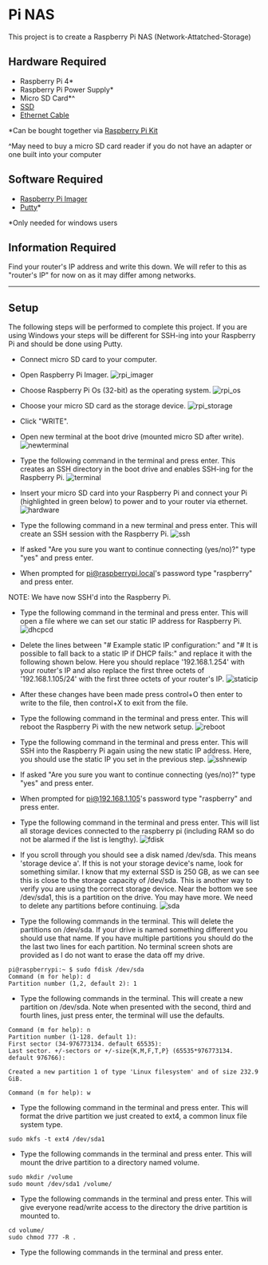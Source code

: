 # Pi NAS
This project is to create a Raspberry Pi NAS (Network-Attatched-Storage)

## Hardware Required 
- Raspberry Pi 4*
- Raspberry Pi Power Supply*
- Micro SD Card*^
- [SSD](https://www.amazon.com/SanDisk-1TB-Extreme-Portable-SDSSDE61-1T00-G25/dp/B08GTYFC37/ref=sxin_11_ac_d_mf_rm?ac_md=5-2-c2FuZGlzayBzc2Q%3D-ac_d_rm&crid=306F5O2S0ZSCU&cv_ct_cx=ssd&dchild=1&keywords=ssd&pd_rd_i=B08GTYFC37&pd_rd_r=047499d1-3c77-4291-b849-8163b14cbe8f&pd_rd_w=Qdg9p&pd_rd_wg=JYWC5&pf_rd_p=3a0458f0-bb4b-4875-9ade-bd49638aa842&pf_rd_r=D2EZV9TR7F6XZRX8BGD2&psc=1&qid=1616518421&sprefix=ssd%2Caps%2C212&sr=1-3-849f3c3a-785c-4812-aab6-3d7cb06022f2)
- [Ethernet Cable](https://www.amazon.com/AmazonBasics-RJ45-Cat-6-Ethernet-Patch-Cable-10-Feet-3-Meters/dp/B00N2VIALK/ref=sr_1_2?dchild=1&keywords=ethernet+cable&qid=1616518468&s=electronics&sr=1-2)

*Can be bought together via [Raspberry Pi Kit](https://www.amazon.com/CanaKit-Raspberry-4GB-Starter-Kit/dp/B07V5JTMV9/ref=asc_df_B07V5JTMV9/?tag=hyprod-20&linkCode=df0&hvadid=380145854123&hvpos=&hvnetw=g&hvrand=7753245131480564849&hvpone=&hvptwo=&hvqmt=&hvdev=c&hvdvcmdl=&hvlocint=&hvlocphy=9027277&hvtargid=pla-1004184582672&psc=1&tag=&ref=&adgrpid=85982211068&hvpone=&hvptwo=&hvadid=380145854123&hvpos=&hvnetw=g&hvrand=7753245131480564849&hvqmt=&hvdev=c&hvdvcmdl=&hvlocint=&hvlocphy=9027277&hvtargid=pla-1004184582672)

^May need to buy a micro SD card reader if you do not have an adapter or one built into your computer

## Software Required
- [Raspberry Pi Imager](https://www.raspberrypi.org/software/)
- [Putty](https://www.putty.org/)*

*Only needed for windows users

## Information Required
Find your router's IP address and write this down. We will refer to this as "router's IP" for now on as it may differ among networks.

***

## Setup  

The following steps will be performed to complete this project. If you are using Windows your steps will be different for SSH-ing into your Raspberry Pi and should be done using Putty.

- Connect micro SD card to your computer. 

- Open Raspberry Pi Imager.
![rpi_imager](images/rpi_imager.png)

- Choose Raspberry Pi Os (32-bit) as the operating system. 
![rpi_os](images/rpi_os.png)

- Choose your micro SD card as the storage device.
![rpi_storage](images/rpi_storage.png)

- Click "WRITE".

- Open new terminal at the boot drive (mounted micro SD after write). 
![newterminal](images/newterminal.png)

- Type the following command in the terminal and press enter. This creates an SSH directory in the boot drive and enables SSH-ing for the Raspberry Pi. 
![terminal](images/terminal.png)

- Insert your micro SD card into your Raspberry Pi and connect your Pi (highlighted in green below) to power and to your router via ethernet.
![hardware](images/hardware.jpeg)

- Type the following command in a new terminal and press enter. This will create an SSH session with the Raspberry Pi.
![ssh](images/ssh.png)

- If asked "Are you sure you want to continue connecting (yes/no)?" type "yes" and press enter.

- When prompted for pi@raspberrypi.local's password type "raspberry" and press enter.

NOTE: We have now SSH'd into the Raspberry Pi.

- Type the following command in the terminal and press enter. This will open a file where we can set our static IP address for Raspberry Pi.
![dhcpcd](images/dhcpcd.png)

- Delete the lines between "# Example static IP configuration:" and "# It is possible to fall back to a static IP if DHCP fails:" and replace it with the following shown below. Here you should replace '192.168.1.254' with your router's IP and also replace the first three octets of '192.168.1.105/24' with the first three octets of your router's IP. 
![staticip](images/staticip.png)

- After these changes have been made press control+O then enter to write to the file, then control+X to exit from the file.

- Type the following command in the terminal and press enter. This will reboot the Raspberry Pi with the new network setup. 
![reboot](images/reboot.png)

- Type the following command in the terminal and press enter. This will SSH into the Raspberry Pi again using the new static IP address. Here, you should use the static IP you set in the previous step.
![sshnewip](images/sshnewip.png)

- If asked "Are you sure you want to continue connecting (yes/no)?" type "yes" and press enter.

- When prompted for pi@192.168.1.105's password type "raspberry" and press enter.

- Type the following command in the terminal and press enter. This will list all storage devices connected to the raspberry pi (including RAM so do not be alarmed if the list is lengthy).
![fdisk](images/fdisk.png)

- If you scroll through you should see a disk named /dev/sda. This means 'storage device a'. If this is not your storage device's name, look for something similar. I know that my external SSD is 250 GB, as we can see this is close to the storage capacity of /dev/sda. This is another way to verify you are using the correct storage device. Near the bottom we see /dev/sda1, this is a partition on the drive. You may have more. We need to delete any partitions before continuing. 
![sda](images/sda.png)

- Type the following commands in the terminal. This will delete the partitions on /dev/sda. If your drive is named something different you should use that name. If you have multiple partitions you should do the the last two lines for each partition. No terminal screen shots are provided as I do not want to erase the data off my drive.

```
pi@raspberrypi:~ $ sudo fdisk /dev/sda
Command (m for help): d
Partition number (1,2, default 2): 1
```

- Type the following commands in the terminal. This will create a new partition on /dev/sda. Note when presented with the second, third and fourth lines, just press enter, the terminal will use the defaults.

```
Command (m for help): n
Partition number (1-128. default 1):
First sector (34-976773134. default 65535):
Last sector. +/-sectors or +/-size{K,M,F,T,P} (65535*976773134. default 976766):

Created a new partition 1 of type 'Linux filesystem' and of size 232.9 GiB.

Command (m for help): w
```

- Type the following command in the terminal and press enter. This will format the drive partition we just created to ext4, a common linux file system type.

```
sudo mkfs -t ext4 /dev/sda1
```

- Type the following commands in the terminal and press enter. This will mount the drive partition to a directory named volume.

```
sudo mkdir /volume
sudo mount /dev/sda1 /volume/
```

- Type the following commands in the terminal and press enter. This will give everyone read/write access to the directory the drive partition is mounted to.

```
cd volume/
sudo chmod 777 -R .
```

- Type the following commands in the terminal and press enter. 